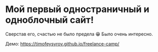 # Мой первый одностраничный и одноблочный сайт!
Сверстав его, счастью не было предела 😁
Было очень интересно.

Демо: https://timofeysyrov.github.io/freelance-camp/
